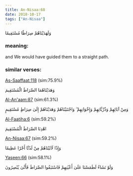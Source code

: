 ```yaml
---
title: An-Nisaa:68
date: 2018-10-17
tags: ["An-Nisaa"]
---
```

وَلَهَدَيْنَاهُمْ صِرَاطًا مُسْتَقِيمًا
### meaning: 
and We would have guided them to a straight path.
### similar verses: 

[As-Saaffaat:118](/37/118) (sim:75.9%)

وَهَدَيْنَاهُمَا الصِّرَاطَ الْمُسْتَقِيمَ

[Al-An'aam:87](/6/87) (sim:61.3%)

وَمِنْ آبَائِهِمْ وَذُرِّيَّاتِهِمْ وَإِخْوَانِهِمْ ۖ وَاجْتَبَيْنَاهُمْ وَهَدَيْنَاهُمْ إِلَىٰ صِرَاطٍ مُسْتَقِيمٍ

[Al-Faatiha:6](/1/6) (sim:59.2%)

اهْدِنَا الصِّرَاطَ الْمُسْتَقِيمَ

[An-Nisaa:67](/4/67) (sim:59.2%)

وَإِذًا لَآتَيْنَاهُمْ مِنْ لَدُنَّا أَجْرًا عَظِيمًا

[Yaseen:66](/36/66) (sim:58.1%)

وَلَوْ نَشَاءُ لَطَمَسْنَا عَلَىٰ أَعْيُنِهِمْ فَاسْتَبَقُوا الصِّرَاطَ فَأَنَّىٰ يُبْصِرُونَ
